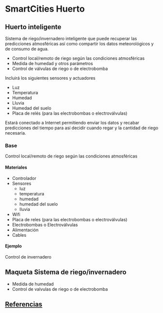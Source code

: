 # SmartCities Huerto

## Huerto inteligente

Sistema de riego/invernadero inteligente que puede recuperar las predicciones atmosféricas así como compartir los datos meteorológicos y de consumo de agua.
  * Control local/remoto de riego según las condiciones atmosféricas
  * Medida de humedad y otros parámetros
  * Control de válvulas de riego o de electrobomba

Incluirá los siguientes sensores y actuadores
  * Luz
  * Temperatura
  * Humedad
  * Lluvia
  * Humedad del suelo
  * Placa de relés (para las electrobombas o electroválvulas)

Estará conectado a Internet permitiendo enviar los datos y recabar predicciones del tiempo para así decidir cuando regar y la cantidad de riego necesaria.


### Base

Control local/remoto de riego según las condiciones atmosféricas


#### Materiales
* Controlador
* Sensores
  * luz
  * temperatura
  * humedad
  * humedad del suelo
  * lluvia
* Wifi
* Placa de reles (para las electrobombas o electroválvulas)
* Electrobombas o Electroválvulas
* Alimentación
* Cables


#### Ejemplo

Control de invernadero

## Maqueta  Sistema de riego/invernadero
* Medida de humedad
* Control de valvulas de riego o de electrobomba



## [Referencias](./Referencias.md)
